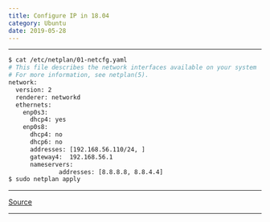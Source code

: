```yaml
---
title: Configure IP in 18.04
category: Ubuntu
date: 2019-05-28
---
```


-----

```bash
$ cat /etc/netplan/01-netcfg.yaml
# This file describes the network interfaces available on your system
# For more information, see netplan(5).
network:
  version: 2
  renderer: networkd
  ethernets:
    enp0s3:
      dhcp4: yes
    enp0s8:
      dhcp4: no
      dhcp6: no
      addresses: [192.168.56.110/24, ]
      gateway4:  192.168.56.1
      nameservers:
              addresses: [8.8.8.8, 8.8.4.4]
$ sudo netplan apply
```

-----

[Source](https://www.tecmint.com/configure-network-static-ip-address-in-ubuntu/)

-----
